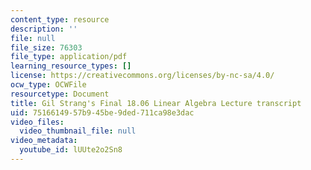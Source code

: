 ```yaml
---
content_type: resource
description: ''
file: null
file_size: 76303
file_type: application/pdf
learning_resource_types: []
license: https://creativecommons.org/licenses/by-nc-sa/4.0/
ocw_type: OCWFile
resourcetype: Document
title: Gil Strang's Final 18.06 Linear Algebra Lecture transcript
uid: 75166149-57b9-45be-9ded-711ca98e3dac
video_files:
  video_thumbnail_file: null
video_metadata:
  youtube_id: lUUte2o2Sn8
---
```

